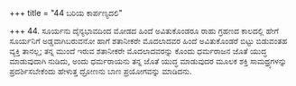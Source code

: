 +++
title = "44 ಬರಿಯ ಕಾರ್ಪಣ್ಯದಲಿ"

+++
44. ಸೂರ್ಯನು ದೈನ್ಯಭಾವದಿಂದ ಮೋಡದ ಹಿಂದೆ ಅವಿತುಕೊಂಡರೂ ರಾಹು ಗ್ರಹಣದ ಕಾಲದಲ್ಲಿ ಹೇಗೆ ಸೂರ್ಯನಿಗೆ ಅಡ್ಡವಾಗಿಬರುವನೋ ಹಾಗೆ ಶತಾನೀಕರೇ ಮೊದಲಾದವರ ಹಿಂದೆ ಅವಿತುಕೊಂಡರೆ ಬಿಟ್ಟು ಬಿಡುವಂತಹ ವ್ಯಕ್ತಿ ತಾನಲ್ಲ; ತನ್ನ  ಮುಂದೆ ಇರುವ ಶತಾನೀಕರೇ ಮೊದಲಾದವರನ್ನು ಕೊಂದು ಧರ್ಮರಾಜನ ಜೊತೆ ಯುದ್ಧ ಮಾಡುವುದಾಗಿ ನುಡಿದು, ಅಂದು ಧರ್ಮರಾಯನು  ತನ್ನ ಜೊತೆ ಯುದ್ಧ ಮಾಡುವುದರ ಮೂಲಕ ಶಕ್ತಿ ಸಾಮಥ್ರ್ಯಗಳನ್ನು ಪ್ರದರ್ಶಿಸಬೇಕೆಂದು ಹೇಳುತ್ತ ದ್ರೋಣನು ಬಾಣ ಪ್ರಯೋಗವನ್ನು ಮಾಡಿದನು.